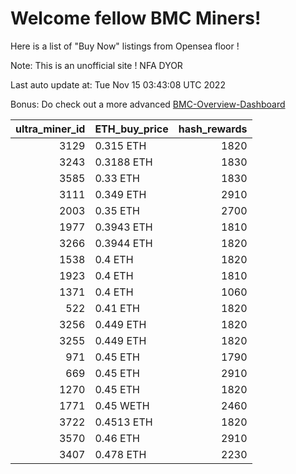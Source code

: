 # Welcome fellow BMC Miners!
Here is a list of "Buy Now" listings from Opensea floor !

Note: This is an unofficial site ! NFA DYOR

Last auto update at: Tue Nov 15 03:43:08 UTC 2022

Bonus: Do check out a more advanced [BMC-Overview-Dashboard](https://dune.com/defifunk/BMC-Overview-Dashboard)


|   ultra_miner_id | ETH_buy_price   |   hash_rewards |
|-----------------:|:----------------|---------------:|
|             3129 | 0.315 ETH       |           1820 |
|             3243 | 0.3188 ETH      |           1830 |
|             3585 | 0.33 ETH        |           1830 |
|             3111 | 0.349 ETH       |           2910 |
|             2003 | 0.35 ETH        |           2700 |
|             1977 | 0.3943 ETH      |           1810 |
|             3266 | 0.3944 ETH      |           1820 |
|             1538 | 0.4 ETH         |           1820 |
|             1923 | 0.4 ETH         |           1810 |
|             1371 | 0.4 ETH         |           1060 |
|              522 | 0.41 ETH        |           1820 |
|             3256 | 0.449 ETH       |           1820 |
|             3255 | 0.449 ETH       |           1820 |
|              971 | 0.45 ETH        |           1790 |
|              669 | 0.45 ETH        |           2910 |
|             1270 | 0.45 ETH        |           1820 |
|             1771 | 0.45 WETH       |           2460 |
|             3722 | 0.4513 ETH      |           1820 |
|             3570 | 0.46 ETH        |           2910 |
|             3407 | 0.478 ETH       |           2230 |